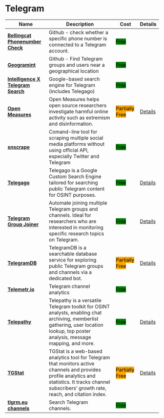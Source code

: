 # Telegram

| Name | Description | Cost | Details |
| --- | --- | --- | --- |
| [**Bellingcat Phonenumber Check**](https://github.com/bellingcat/telegram-phone-number-checker) | Github - check whether a specific phone number is connected to a Telegram account. | <mark style="background-color:green;">Free</mark> |  |
| [**Geogramint**](https://github.com/Alb-310/Geogramint) | Github - Find Telegram groups and users near a geographical location | <mark style="background-color:green;">Free</mark> |  |
| [**Intelligence X Telegram Search**](https://intelx.io/tools?tab=telegram) | Google-based search engine for Telegram (includes Telegago) | <mark style="background-color:green;">Free</mark> |  |
| [**Open Measures**](https://openmeasures.io/) | Open Measures helps open source researchers investigate harmful online activity such as extremism and disinformation. | <mark style="background-color:orange;">Partially Free</mark> | [Details](../../../tools/open-measures/README.md) |
| [**snscrape**](https://github.com/JustAnotherArchivist/snscrape) | Comand-line tool for scraping multiple social media platforms without using official API, especially Twitter and Telegram | <mark style="background-color:green;">Free</mark> |  |
| [**Telegago**](http://bit.ly/telegago) | Telegago is a Google Custom Search Engine tailored for searching public Telegram content for OSINT purposes. | <mark style="background-color:green;">Free</mark> | [Details](../../../tools/telegago/README.md) |
| [**Telegram Group Joiner**](https://bellingcat.github.io/telegram-group-joiner/) | Automate joining multiple Telegram groups and channels. Ideal for researchers who are interested in monitoring specific research topics on Telegram. | <mark style="background-color:green;">Free</mark> | [Details](../../../tools/telegram-group-joiner/README.md) |
| [**TelegramDB**](https://telegramdb.org) | TelegramDB is a searchable database service for exploring public Telegram groups and channels via a dedicated bot. | <mark style="background-color:orange;">Partially Free</mark> | [Details](../../../tools/telegramdb/README.md) |
| [**Telemetr.io**](http://telemetr.io/) | Telegram channel analytics | <mark style="background-color:green;">Free</mark> |  |
| [**Telepathy**](https://github.com/jordanwildon/Telepathy) | Telepathy is a versatile Telegram toolkit for OSINT analysts, enabling chat archiving, memberlist gathering, user location lookup, top poster analysis, message mapping, and more. | <mark style="background-color:green;">Free</mark> | [Details](../../../tools/telepathy/README.md) |
| [**TGStat**](https://tgstat.com/) | TGStat is a web-based analytics tool for Telegram that monitors active channels and provides profile analytics and statistics. It tracks channel subscribers’ growth rate, reach, and citation index. | <mark style="background-color:orange;">Partially Free</mark> | [Details](../../../tools/tgstat/README.md) |
| [**tlgrm.eu channels**](http://tlgrm.eu/channels) | Search Telegram channels. | <mark style="background-color:green;">Free</mark> |  |